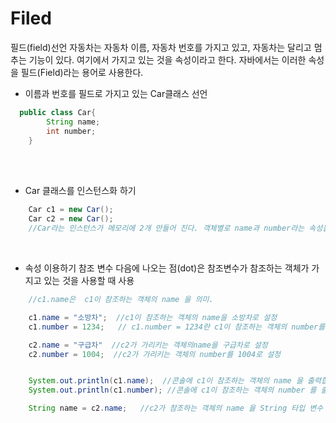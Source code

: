 # Filed
필드(field)선언
자동차는 자동차 이름, 자동차 번호를 가지고 있고, 자동차는 달리고 멈추는 기능이 있다. 여기에서 가지고 있는 것을 속성이라고 한다. 자바에서는 이러한 속성을 필드(Field)라는 용어로 사용한다.
* 이름과 번호를 필드로 가지고 있는 Car클래스 선언

```java
  public class Car{
        String name;    
        int number;
    }
```  
<br/>
<br/>

* Car 클래스를 인스턴스화 하기
```java
    Car c1 = new Car();
    Car c2 = new Car();
    //Car라는 인스턴스가 메모리에 2개 만들어 진다. 객체별로 name과 number라는 속성을 가진다.
```
<br/>

* 속성 이용하기
참조 변수 다음에 나오는 점(dot)은 참조변수가 참조하는 객체가 가지고 있는 것을 사용할 때 사용
```java
    //c1.name은  c1이 참조하는 객체의 name 을 의미.

    c1.name = "소방차";  //c1이 참조하는 객체의 name을 소방차로 설정 
    c1.number = 1234;   // c1.number = 1234란 c1이 참조하는 객체의 number를 1234 로 설정 

    c2.name = "구급차"  //c2가 가리키는 객체의name을 구급차로 설정
    c2.number = 1004;  //c2가 가리키는 객체의 number를 1004로 설정


    System.out.println(c1.name);  //콘솔에 c1이 참조하는 객체의 name 을 출력합니다. 
    System.out.println(c1.number); //콘솔에 c1이 참조하는 객체의 number 를 출력합니다. 

    String name = c2.name;   //c2가 참조하는 객체의 name 을 String 타입 변수 name 도 참조하게 합니다.
```
